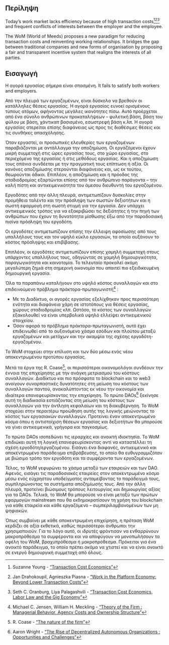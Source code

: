 

## Περίληψη

Today’s work market lacks efficiency because of high transaction costs[^1][^2][^3] and frequent conflicts of interests between the employer and the employee.

The WoM (World of Meeds) proposes a new paradigm for reducing transaction costs and reinventing working relationships. It bridges the gap between traditional companies and new forms of organisation by proposing a fair and transparent incentive system that realigns the interests of all parties.

## Εισαγωγή

Η αγορά εργασίας σήμερα είναι σπασμένη. It fails to satisfy both workers and employers.

Από την πλευρά των εργαζομένων, είναι δύσκολο να βρεθούν οι κατάλληλες θέσεις εργασίας. Η αγορά εργασίας ευνοεί ορισμένους τύπους ατόμων, αφήνοντας μεγάλες ικανότητες πίσω. Αυτό προέρχεται από ένα σύνολο ανθρώπινων προκαταλήψεων – φυλετική βάση, βάση του φύλου με βάση, χάντικαπ βασισμένο, εσωστρεφή βάση κ.λπ. Η αγορά εργασίας στερείται επίσης διαφάνειας ως προς τις διαθέσιμες θέσεις και τις συνθήκες απασχόλησης.

Όταν εργαστεί, οι προσωπικές ελευθερίες των εργαζομένων παραβιάζονται με αντάλλαγμα την αποζημίωση. Οι εργαζόμενοι έχουν μικρή συμμετοχή στις ώρες εργασίας τους, στο χώρο εργασίας, στο περιεχόμενο της εργασίας ή στις μεθόδους εργασίας. Και η αποζημίωση τους σπάνια συνδέεται με την πραγματική τους επίπτωση ή αξία. Οι κανόνες αποζημίωσης στερούνται διαφάνειας και, ως εκ τούτου, θεωρούνται άδικοι. Επιπλέον, η αποζημίωση και η πρόοδος της σταδιοδρομίας εξαρτώνται επίσης από τον ανθρώπινο παράγοντα – την καλή πίστη και αντικειμενικότητα του άμεσου διευθυντή του εργαζομένου.

Εργοδότες από την άλλη πλευρά, αντιμετωπίζουν δυσκολίες στην προμήθεια ταλέντο και την πρόσληψη των σωστών δεξιοτήτων και η σωστή εφαρμογή στη σωστή στιγμή για την εργασία. Δεν υπάρχει αντικειμενικός τρόπος για να εξακριβώσει τις δεξιότητες ή την πηγή των ανθρώπων που έχουν τη δυνατότητα μίσθωσης έξω από την παραδοσιακή πισίνα πρόσληψη του εργοδότη.

Οι εργοδότες αντιμετωπίζουν επίσης την έλλειψη αφοσίωσης από τους υπαλλήλους τους και τον υψηλό κύκλο εργασιών, τα οποία αυξάνουν το κόστος πρόσληψης και επιβίβασης.

Επιπλέον, οι εργοδότες αντιμετωπίζουν επίσης χαμηλή συμμετοχή στους υπάρχοντες υπαλλήλους τους, οδηγώντας σε χαμηλή δημιουργικότητα, παραγωγικότητα και καινοτομία. Το τελευταίο προκαλεί ακόμη μεγαλύτερη ζημιά στη σημερινή οικονομία που απαιτεί πιο εξειδικευμένη δημιουργική εργασία.

Όλα τα παραπάνω καταλήγουν στο υψηλό κόστος συναλλαγών και στο επιδεινούμενο πρόβλημα πράκτορα-πρωταγωνιστή[^4] :

- Με το Διαδίκτυο, οι αγορές εργασίας εξελίχθηκαν προς περισσότερη ενότητα και διαφάνεια χάρη σε ιστοτόπους για θέσεις εργασίας, χώρους σταδιοδρομίας κλπ. Ωστόσο, το κόστος των συναλλαγών εξακολουθεί να είναι υπερβολικά υψηλό ελλείψει αντικειμενικού στοιχείου.
- Όσον αφορά το πρόβλημα πράκτορα-πρωταγωνιστή, αυτό έχει επιδεινωθεί από το αυξανόμενο χάσμα εσόδων και πλούτου μεταξύ εργαζομένων και μετόχων και την ακαμψία της σχέσης εργοδότη-εργαζομένου.

Το WoM στοχεύει στην επίλυση και των δύο μέσω ενός νέου αποκεντρωμένου προτύπου εργασίας.

Μετά τα έργα της R. Coase[^5], οι περισσότεροι οικονομολόγοι συνδέουν την έννοια της επιχείρησης με την ανάγκη μετριασμού του κόστους συναλλαγών. Διαδίκτυο και πιο πρόσφατα το blockchain και το web3 ανοίγουν συναρπαστικές δυνατότητες στη μείωση του κόστους των συναλλαγών παντού, ανακαλύπτοντας εκ νέου την οικονομία και ιδιαίτερα επανεφευρίσκοντας την επιχείρηση. Το πρώτο DAOs[^6] ξεκίνησε αυτή τη διαδικασία εστιάζοντας στη μείωση του κόστους των συναλλαγών για την άντληση κεφαλαίων και τη διακυβέρνηση. Το WoM στοχεύει στην περαιτέρω προώθηση αυτής της λογικής μειώνοντας το κόστος των εργασιακών συναλλαγών. Προτείνει έναν αποκεντρωμένο κόσμο όπου η αντιστοίχιση θέσεων εργασίας και δεξιοτήτων θα μπορούσε να γίνει αντικειμενικά, γρήγορα και παγκοσμίως.

Το πρώτο DAOs ισοπεδώνει τις ιεραρχίες και ανοικτή ιδιοκτησία. Το WoM επιδιώκει αυτή τη λογική επανεφευρίσκοντας αντί να καταστέλλει τη σχέση εργοδότη/εργαζομένου. Εισάγει ένα διαφανές, αντικειμενικό και αποκεντρωμένο παράδειγμα επιβράβευσης, το οποίο θα ευθυγραμμιζόταν με βιώσιμο τρόπο τον εργοδότη και τα συμφέροντα των εργαζομένων.

Τέλος, το WoM γεφυρώνει το χάσμα μεταξύ των εταιρειών και των DAO. Αφενός, εισάγει τις παραδοσιακές εταιρείες στον αποκεντρωμένο κόσμο μέσω ενός εύχρηστου υποδείγματος ανταμείβοντας το παράδειγμά τους, συμπληρώνοντας τα συστήματα αποζημίωσής τους. Από την άλλη πλευρά, προτείνει βιώσιμους τρόπους λειτουργίας και δημιουργίας αξίας για τα DAOs. Τελικά, το WoM θα μπορούσε να είναι μεταξύ των πρώτων εφαρμογών mainstream που θα εκδημοκρατίσουν τη χρήση του blockchain για κάθε εταιρεία και κάθε εργαζόμενο – συμπεριλαμβανομένων των μη ψηφιακών.

Όπως συμβαίνει με κάθε αποκεντρωμένη επιχείρηση, η πρόταση WoM κερδίζει σε αξία εκθετικά, καθώς περισσότεροι άνθρωποι την χρησιμοποιούν. Για το λόγο αυτό, οι ιδρυτές φρόντισαν να ενθαρρύνουν μακροπρόθεσμα τα συμφέροντα και να αποφύγουν να μονοπωλήσουν τα οφέλη του WoM, βραχυπρόθεσμα ή μακροπρόθεσμα. Πρόκειται για ένα ανοικτό παράδειγμα, το οποίο πρέπει ακόμα να χτιστεί και να είναι ανοικτό σε ενεργό δημιουργική συμμετοχή από όλους.


[^1]: Suzanne Young - [“Transaction Cost Economics”](https://www.academia.edu/24703426/Transaction_Cost_Economics)
[^2]: Jan Drahokoupil, Agnieszka Piasna - [“Work in the Platform Economy: Beyond Lower Transaction Costs”](https://www.intereconomics.eu/contents/year/2017/number/6/article/work-in-the-platform-economy-beyond-lower-transaction-costs.html)
[^3]: Seth C. Oranburg, Liya Palagashvili - [“Transaction Cost Economics, Labor Law and the Gig Economy”](https://dsc.duq.edu/cgi/viewcontent.cgi?article=1115&context=law-faculty-scholarship)
[^4]: Michael C. Jensen, William H. Meckling - [“Theory of the Firm : Managerial Behavior, Agency Costs and Ownership Structure”](https://www.sfu.ca/~wainwrig/Econ400/jensen-meckling.pdf)
[^5]: R. Coase - [“The nature of the firm”](http://econdse.org/wp-content/uploads/2014/09/firm-coase.pdf)
[^6]: Aaron Wright - [“The Rise of Decentralized Autonomous Organizations : Opportunities and Challenges”](https://stanford-jblp.pubpub.org/pub/rise-of-daos/release/1)

